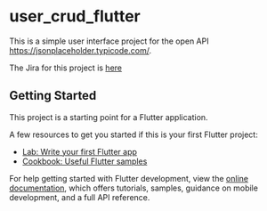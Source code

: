 # user_crud_flutter

This is a simple user interface project for the open API https://jsonplaceholder.typicode.com/.

The Jira for this project is <a href="https://joel-pires.atlassian.net/jira/software/projects/CDUF/boards/1/timeline?selectedIssue=CDUF-1&shared=&atlOrigin=eyJpIjoiMTNlZDU1MTczYmRjNGQ2MWJiODMzM2YyNjhjNmU1ZDkiLCJwIjoiaiJ9">here</a>
## Getting Started

This project is a starting point for a Flutter application.

A few resources to get you started if this is your first Flutter project:

- [Lab: Write your first Flutter app](https://docs.flutter.dev/get-started/codelab)
- [Cookbook: Useful Flutter samples](https://docs.flutter.dev/cookbook)

For help getting started with Flutter development, view the
[online documentation](https://docs.flutter.dev/), which offers tutorials,
samples, guidance on mobile development, and a full API reference.
